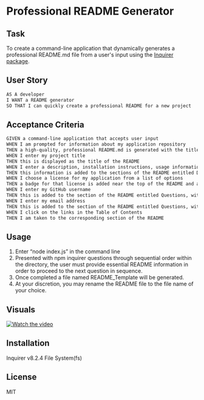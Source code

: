 # Professional README Generator

## Task

To create a command-line application that dynamically generates a professional README.md file from a user's input using the [Inquirer package](https://www.npmjs.com/package/inquirer/v/8.2.4). 


## User Story

```md
AS A developer
I WANT a README generator
SO THAT I can quickly create a professional README for a new project
```

## Acceptance Criteria

```md
GIVEN a command-line application that accepts user input
WHEN I am prompted for information about my application repository
THEN a high-quality, professional README.md is generated with the title of my project and sections entitled Description, Table of Contents, Installation, Usage, License, Contributing, Tests, and Questions
WHEN I enter my project title
THEN this is displayed as the title of the README
WHEN I enter a description, installation instructions, usage information, contribution guidelines, and test instructions
THEN this information is added to the sections of the README entitled Description, Installation, Usage, Contributing, and Tests
WHEN I choose a license for my application from a list of options
THEN a badge for that license is added near the top of the README and a notice is added to the section of the README entitled License that explains which license the application is covered under
WHEN I enter my GitHub username
THEN this is added to the section of the README entitled Questions, with a link to my GitHub profile
WHEN I enter my email address
THEN this is added to the section of the README entitled Questions, with instructions on how to reach me with additional questions
WHEN I click on the links in the Table of Contents
THEN I am taken to the corresponding section of the README
```

## Usage

1. Enter “node index.js” in the command line
2. Presented with npm inquirer questions through sequential order within the directory, the user must provide essential README information in order to proceed to the next question in sequence.
3. Once completed a file named README_Template will be generated.
4. At your discretion, you may rename the README file to the file name of your choice.


## Visuals

[![Watch the video](https://app.screencastify.com/v3/watch/qZSUweRFkX7b7qyM1PpE)](https://app.screencastify.com/v3/watch/qZSUweRFkX7b7qyM1PpE)


## Installation

Inquirer v8.2.4
File System(fs)



## License

MIT


